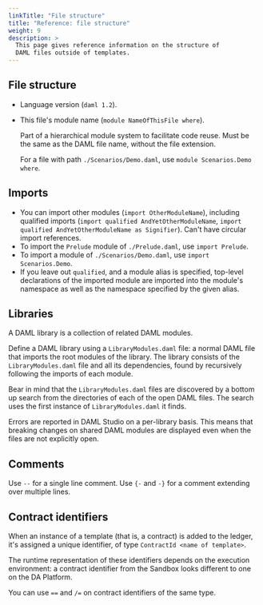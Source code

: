 ```yaml
---
linkTitle: "File structure"
title: "Reference: file structure"
weight: 9
description: >
  This page gives reference information on the structure of
  DAML files outside of templates.
---
```


## File structure

- Language version (`daml 1.2`).
- This file's module name (`module NameOfThisFile where`).
    
    Part of a hierarchical module system to facilitate code reuse. Must
    be the same as the DAML file name, without the file extension.
    
    For a file with path `./Scenarios/Demo.daml`, use `module
    Scenarios.Demo where`.

## Imports

- You can import other modules (`import OtherModuleName`), including
qualified imports (`import qualified AndYetOtherModuleName`, `import
qualified AndYetOtherModuleName as Signifier`). Can't have circular
import references.
- To import the `Prelude` module of `./Prelude.daml`, use `import
Prelude`.
- To import a module of `./Scenarios/Demo.daml`, use `import
Scenarios.Demo`.
- If you leave out `qualified`, and a module alias is specified,
top-level declarations of the imported module are imported into the
module's namespace as well as the namespace specified by the given
alias.

## Libraries

A DAML library is a collection of related DAML modules.

Define a DAML library using a `LibraryModules.daml` file: a normal DAML
file that imports the root modules of the library. The library consists
of the `LibraryModules.daml` file and all its dependencies, found by
recursively following the imports of each module.

Bear in mind that the `LibraryModules.daml` files are discovered by a
bottom up search from the directories of each of the open DAML files.
The search uses the first instance of `LibraryModules.daml` it finds.

Errors are reported in DAML Studio on a per-library basis. This means
that breaking changes on shared DAML modules are displayed even when the
files are not explicitly open.

## Comments

Use `--` for a single line comment. Use `{-` and `-}` for a comment
extending over multiple lines.

## Contract identifiers

When an instance of a template (that is, a contract) is added to the
ledger, it's assigned a unique identifier, of type `ContractId <name of
template>`.

The runtime representation of these identifiers depends on the execution
environment: a contract identifier from the Sandbox looks different to
one on the DA Platform.

You can use `==` and `/=` on contract identifiers of the same type.